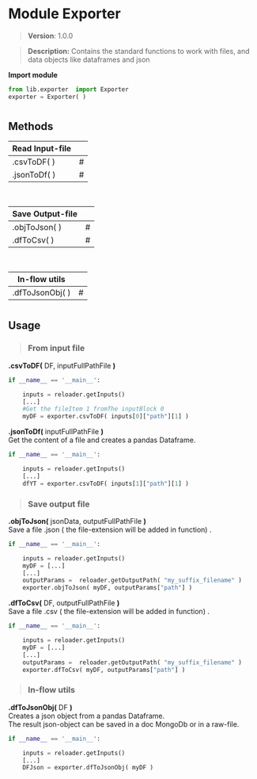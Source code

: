 # Module Exporter 

> **Version**: 1.0.0

> **Description:**
Contains the standard functions to work with files, and data objects like dataframes and json 

**Import module**
```py
from lib.exporter  import Exporter
exporter = Exporter( )
```
#


## Methods

|  Read Input-file|  |
| ------ | ------ |
| .csvToDF(  ) | # |
| .jsonToDf(  ) | # |

<br>

|  Save Output-file|  |
| ------ | ------ |
| .objToJson(  ) | # |
| .dfToCsv(  ) | # |

<br>

|  In-flow utils|  |
| ------ | ------ |
| .dfToJsonObj(  ) | # |





#
## Usage 

> ### **From input file** 

**.csvToDF(** DF, inputFullPathFile **)** <br>

```py
if __name__ == '__main__':

    inputs = reloader.getInputs()
    [...]
    #Get the fileItem 1 fromThe inputBlock 0
    myDF = exporter.csvToDF( inputs[0]["path"][1] )
```



**.jsonToDf(** inputFullPathFile **)** <br>
Get the content of a file and creates a pandas Dataframe.

```py
if __name__ == '__main__':

    inputs = reloader.getInputs()
    [...]
    dfYT = exporter.csvToDF( inputs[1]["path"][1] )
```

> ### **Save output file** 
**.objToJson(** jsonData, outputFullPathFile **)** <br>
Save a file .json ( the file-extension will be added in function) .

```py
if __name__ == '__main__':

    inputs = reloader.getInputs()
    myDF = [...]
    [...]
    outputParams =  reloader.getOutputPath( "my_suffix_filename" )
    exporter.objToJson( myDF, outputParams["path"] )
```

**.dfToCsv(** DF, outputFullPathFile **)** <br>
Save a file .csv ( the file-extension will be added in function) .

```py
if __name__ == '__main__':

    inputs = reloader.getInputs()
    myDF = [...]
    [...]
    outputParams =  reloader.getOutputPath( "my_suffix_filename" )
    exporter.dfToCsv( myDF, outputParams["path"] )
```


> ### **In-flow utils** 



**.dfToJsonObj(** DF **)** <br>
Creates a json object from a pandas Dataframe. <br>
The result json-object can be saved in a doc MongoDb or in a raw-file.
```py
if __name__ == '__main__':

    inputs = reloader.getInputs()
    [...]
    DFJson = exporter.dfToJsonObj( myDF )
```
